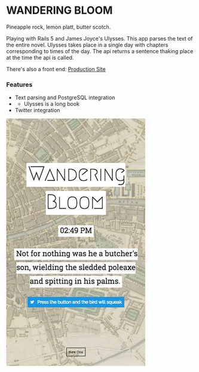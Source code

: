 # WANDERING BLOOM

Pineapple rock, lemon platt, butter scotch.

Playing with Rails 5 and James Joyce's Ulysses. This app parses the text of the entire novel. Ulysses takes place in a single day with chapters corresponding to times of the day. The api returns a sentence thaking place at the time the api is called.

There's also a front end:
[Production Site](http://www.wanderingbloom.com/)

### Features
- Text parsing and PostgreSQL integration
- - Ulysses is a long book
- Twitter integration

![Wandering Bloom](bloom-mobile.png)